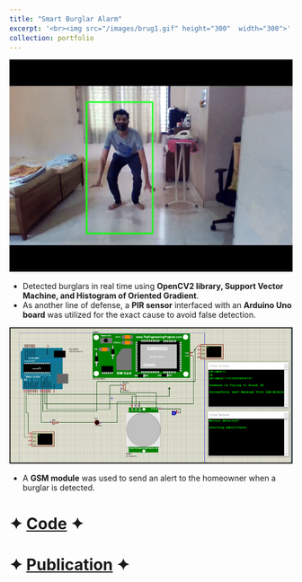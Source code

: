 ```yaml
---
title: "Smart Burglar Alarm"
excerpt: '<br><img src="/images/brug1.gif" height="300"  width="300">'
collection: portfolio
---
```


![chor](/images/brug2.gif)

* Detected burglars in real time using **OpenCV2 library, Support Vector Machine, and Histogram of Oriented Gradient**.
* As another line of defense, a **PIR sensor** interfaced with an **Arduino Uno board** was utilized for the exact cause to avoid false detection.

![liveout](/images/Picture1.png)
  
* A **GSM module** was used to send an alert to the homeowner when a burglar is detected.

# ✦ [Code](https://github.com/SudarshanaSRao/Python-and-its-applications-in-ML/tree/Human-detection) ✦

# ✦ [Publication](https://www.ijamtes.org/VOL-11-ISSUE-7-2021/) ✦
<!-- This is an item in your portfolio. It can be have images or nice text. If you name the file .md, it will be parsed as markdown. If you name the file .html, it will be parsed as HTML.  -->

